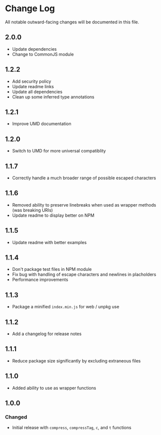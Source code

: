 # Change Log

All notable outward-facing changes will be documented in this file.

## 2.0.0
- Update dependencies
- Change to CommonJS module

## 1.2.2
- Add security policy
- Update readme links
- Update all dependencies
- Clean up some inferred type annotations

## 1.2.1
- Improve UMD documentation

## 1.2.0
- Switch to UMD for more universal compatiblity

## 1.1.7
- Correctly handle a much broader range of possible escaped characters

## 1.1.6
- Removed ability to preserve linebreaks when used as wrapper methods (was
  breaking URIs)
- Update readme to display better on NPM

## 1.1.5

- Update readme with better examples

## 1.1.4

- Don't package test files in NPM module
- Fix bug with handling of escape characters and newlines in placholders
- Performance improvements

## 1.1.3

- Package a minified `index.min.js` for web / unpkg use

## 1.1.2

- Add a changelog for release notes

## 1.1.1

- Reduce package size significantly by excluding extraneous files

## 1.1.0

- Added ability to use as wrapper functions

## 1.0.0

### Changed

- Initial release with `compress`, `compressTag`, `c`, and `t` functions
